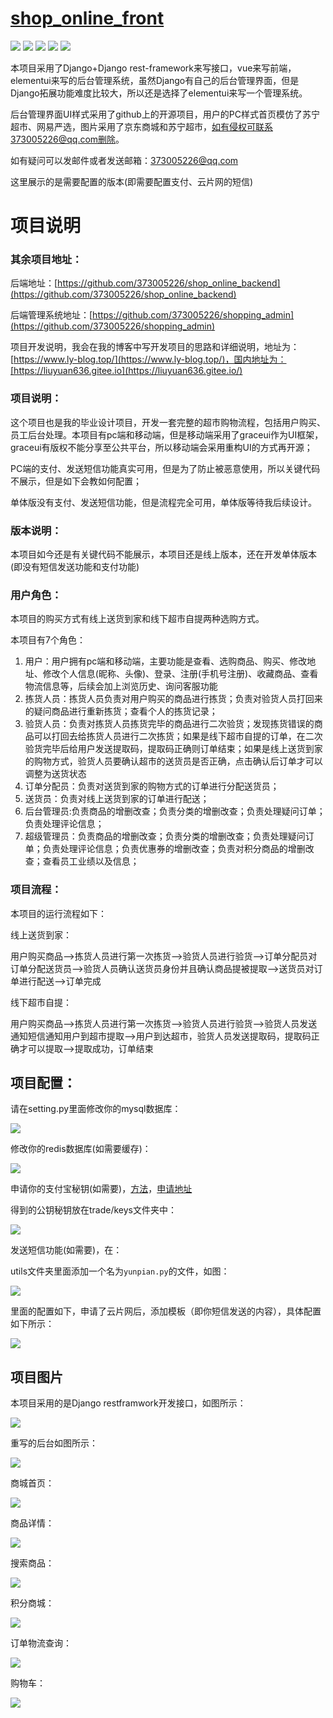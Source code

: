 # [shop_online_front](https://github.com/373005226/shop_online_front)

![](https://img.shields.io/badge/author-LY-blue) ![](https://img.shields.io/badge/License-MIT-blue) ![](https://img.shields.io/badge/build-Django2.2.9-green) ![](https://img.shields.io/badge/build-djangorestframework%203.10.3-brightgreen) ![](https://img.shields.io/badge/build-vue%20cli%203.11.0-brightgreen)

本项目采用了Django+Django rest-framework来写接口，vue来写前端，elementui来写的后台管理系统，虽然Django有自己的后台管理界面，但是Django拓展功能难度比较大，所以还是选择了elementui来写一个管理系统。

后台管理界面UI样式采用了github上的开源项目，用户的PC样式首页模仿了苏宁超市、网易严选，图片采用了京东商城和苏宁超市，如有侵权可联系373005226@qq.com删除。

如有疑问可以发邮件或者发送邮箱：373005226@qq.com

这里展示的是需要配置的版本(即需要配置支付、云片网的短信)

# 项目说明

### 其余项目地址：

后端地址：[https://github.com/373005226/shop_online_backend](https://github.com/373005226/shop_online_backend)

后端管理系统地址：[https://github.com/373005226/shopping_admin](https://github.com/373005226/shopping_admin)

项目开发说明，我会在我的博客中写开发项目的思路和详细说明，地址为：[https://www.ly-blog.top/](https://www.ly-blog.top/)，国内地址为：[https://liuyuan636.gitee.io](https://liuyuan636.gitee.io/)

### 项目说明：

这个项目也是我的毕业设计项目，开发一套完整的超市购物流程，包括用户购买、员工后台处理。本项目有pc端和移动端，但是移动端采用了graceui作为UI框架，graceui有版权不能分享至公共平台，所以移动端会采用重构UI的方式再开源；

PC端的支付、发送短信功能真实可用，但是为了防止被恶意使用，所以关键代码不展示，但是如下会教如何配置；

单体版没有支付、发送短信功能，但是流程完全可用，单体版等待我后续设计。

### 版本说明：

本项目如今还是有关键代码不能展示，本项目还是线上版本，还在开发单体版本(即没有短信发送功能和支付功能)

### 用户角色：

本项目的购买方式有线上送货到家和线下超市自提两种选购方式。

本项目有7个角色：

1. 用户：用户拥有pc端和移动端，主要功能是查看、选购商品、购买、修改地址、修改个人信息(昵称、头像)、登录、注册(手机号注册)、收藏商品、查看物流信息等，后续会加上浏览历史、询问客服功能
2. 拣货人员：拣货人员负责对用户购买的商品进行拣货；负责对验货人员打回来的疑问商品进行重新拣货；查看个人的拣货记录；
3. 验货人员：负责对拣货人员拣货完毕的商品进行二次验货；发现拣货错误的商品可以打回去给拣货人员进行二次拣货；如果是线下超市自提的订单，在二次验货完毕后给用户发送提取码，提取码正确则订单结束；如果是线上送货到家的购物方式，验货人员要确认超市的送货员是否正确，点击确认后订单才可以调整为送货状态
4. 订单分配员：负责对送货到家的购物方式的订单进行分配送货员；
5. 送货员：负责对线上送货到家的订单进行配送；
6. 后台管理员:负责商品的增删改查；负责分类的增删改查；负责处理疑问订单；负责处理评论信息；
7. 超级管理员：负责商品的增删改查；负责分类的增删改查；负责处理疑问订单；负责处理评论信息；负责优惠券的增删改查；负责对积分商品的增删改查；查看员工业绩以及信息；

### 项目流程：

本项目的运行流程如下：

线上送货到家：

用户购买商品-->拣货人员进行第一次拣货-->验货人员进行验货-->订单分配员对订单分配送货员-->验货人员确认送货员身份并且确认商品提被提取-->送货员对订单进行配送-->订单完成

线下超市自提：

用户购买商品-->拣货人员进行第一次拣货-->验货人员进行验货-->验货人员发送通知短信通知用户到超市提取-->用户到达超市，验货人员发送提取码，提取码正确才可以提取-->提取成功，订单结束

## 项目配置：

请在setting.py里面修改你的mysql数据库：

![](https://txy-tc-ly-1256104767.cos.ap-guangzhou.myqcloud.com/20200413162158.png)

修改你的redis数据库(如需要缓存)：

![](https://txy-tc-ly-1256104767.cos.ap-guangzhou.myqcloud.com/20200413162221.png)

申请你的支付宝秘钥(如需要)，[方法](https://www.cnblogs.com/crazymagic/articles/9866953.html)，[申请地址](https://auth.alipay.com/login/ant_sso_index.htm?goto=https%3A%2F%2Fopenhome.alipay.com%2Fplatform%2FappDaily.htm%3Ftab%3Dinfo)

得到的公钥秘钥放在trade/keys文件夹中：

![](https://txy-tc-ly-1256104767.cos.ap-guangzhou.myqcloud.com/20200413162741.png)

发送短信功能(如需要)，在：

utils文件夹里面添加一个名为`yunpian.py`的文件，如图：

![](https://txy-tc-ly-1256104767.cos.ap-guangzhou.myqcloud.com/20200413163748.png)

里面的配置如下，申请了云片网后，添加模板（即你短信发送的内容），具体配置如下所示：

![](https://txy-tc-ly-1256104767.cos.ap-guangzhou.myqcloud.com/20200413163546.png)



## 项目图片

本项目采用的是Django restframwork开发接口，如图所示：

![](https://txy-tc-ly-1256104767.cos.ap-guangzhou.myqcloud.com/20200413155051.png)

重写的后台如图所示：

![](https://txy-tc-ly-1256104767.cos.ap-guangzhou.myqcloud.com/20200413165718.png)

商城首页：

![](https://txy-tc-ly-1256104767.cos.ap-guangzhou.myqcloud.com/20200413160032.gif)

商品详情：

![](https://txy-tc-ly-1256104767.cos.ap-guangzhou.myqcloud.com/20200413160606.png)

搜索商品：

![](https://txy-tc-ly-1256104767.cos.ap-guangzhou.myqcloud.com/20200413160305.gif)

积分商城：

![](https://txy-tc-ly-1256104767.cos.ap-guangzhou.myqcloud.com/20200413160352.png)

订单物流查询：

![](https://txy-tc-ly-1256104767.cos.ap-guangzhou.myqcloud.com/20200413160425.png)

购物车：

![](https://txy-tc-ly-1256104767.cos.ap-guangzhou.myqcloud.com/20200413160458.png)